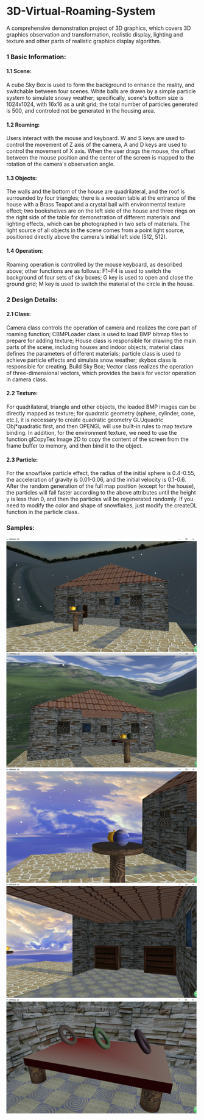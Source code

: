 # 3D-Virtual-Roaming-System
A comprehensive demonstration project of 3D graphics, which covers 3D graphics observation and transformation, realistic display, lighting and texture and other parts of realistic graphics display algorithm.

### 1 Basic Information:
#### 1.1 Scene:
A cube Sky Box is used to form the background to enhance the reality, and switchable between four scenes.
White balls are drawn by a simple particle system to simulate snowy weather; specifically, scene's bottom size is 1024x1024, with 16x16 as a unit grid; the total number of particles generated is 500, and controled not be generated in the housing area.

#### 1.2 Roaming:
Users interact with the mouse and keyboard. W and S keys are used to control the movement of Z axis of the camera, A and D keys are used to control the movement of X axis. When the user drags the mouse, the offset between the mouse position and the center of the screen is mapped to the rotation of the camera's observation angle.

#### 1.3 Objects:
The walls and the bottom of the house are quadrilateral, and the roof is surrounded by four triangles; there is a wooden table at the entrance of the house with a Brass Teapot and a crystal ball with environmental texture effect; two bookshelves are on the left side of the house and three rings on the right side of the table for demonstration of different materials and lighting effects, which can be photographed in two sets of materials. The light source of all objects in the scene comes from a point light source, positioned directly above the camera's initial left side (512, 512).

#### 1.4 Operation:
Roaming operation is controlled by the mouse keyboard, as described above; other functions are as follows: F1~F4 is used to switch the background of four sets of sky boxes; G key is used to open and close the ground grid; M key is used to switch the material of the circle in the house.

### 2 Design Details:
#### 2.1 Class:
Camera class controls the operation of camera and realizes the core part of roaming function; CBMPLoader class is used to load BMP bitmap files to prepare for adding texture; House class is responsible for drawing the main parts of the scene, including houses and indoor objects; material class defines the parameters of different materials; particle class is used to achieve particle effects and simulate snow weather; skybox class is responsible for creating. Build Sky Box; Vector class realizes the operation of three-dimensional vectors, which provides the basis for vector operation in camera class.

#### 2.2 Texture:
For quadrilateral, triangle and other objects, the loaded BMP images can be directly mapped as texture; for quadratic geometry (sphere, cylinder, cone, etc.), it is necessary to create quadratic geometry GLUquadric Obj*quadratic first, and then OPENGL will use built-in rules to map texture binding. In addition, for the environment texture, we need to use the function glCopyTex Image 2D to copy the content of the screen from the frame buffer to memory, and then bind it to the object.

#### 2.3 Particle:
For the snowflake particle effect, the radius of the initial sphere is 0.4-0.55, the acceleration of gravity is 0.01-0.06, and the initial velocity is 0.1-0.6. After the random generation of the full map position (except for the house), the particles will fall faster according to the above attributes until the height y is less than 0, and then the particles will be regenerated randomly. If you need to modify the color and shape of snowflakes, just modify the createDL function in the particle class.

### Samples:
<img src="https://github.com/xqzlgy2/3D-Virtual-Roaming-System/blob/master/Pictures/sample1.png"  width="500" height="300">
<img src="https://github.com/xqzlgy2/3D-Virtual-Roaming-System/blob/master/Pictures/sample2.png"  width="500" height="300">
<img src="https://github.com/xqzlgy2/3D-Virtual-Roaming-System/blob/master/Pictures/sample3.png"  width="500" height="300">
<img src="https://github.com/xqzlgy2/3D-Virtual-Roaming-System/blob/master/Pictures/sample4.png"  width="500" height="300">
<img src="https://github.com/xqzlgy2/3D-Virtual-Roaming-System/blob/master/Pictures/sample5.png"  width="500" height="300">
